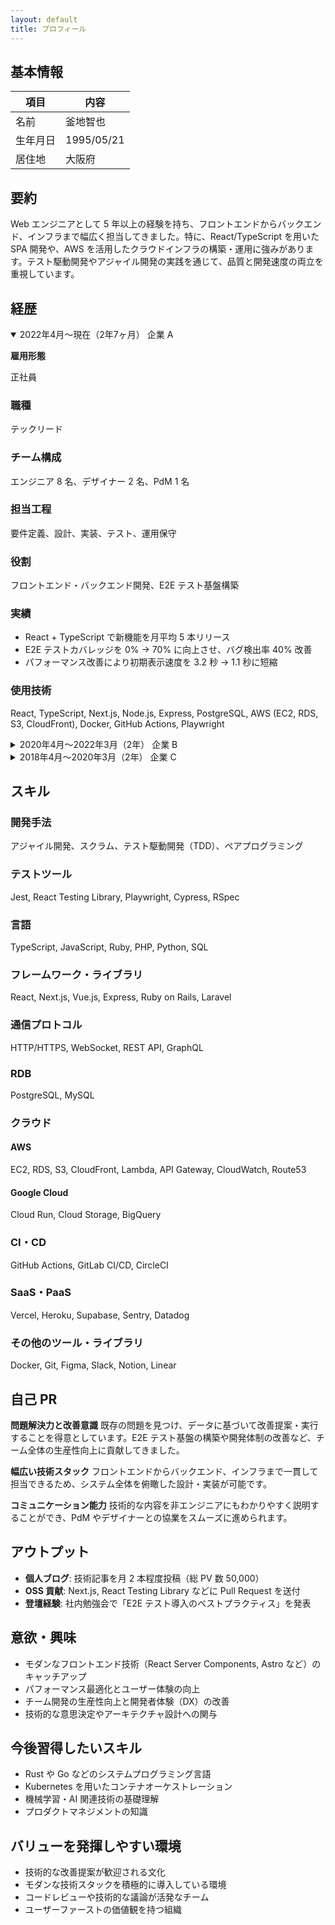 ```yaml
---
layout: default
title: プロフィール
---
```


## 基本情報

| 項目     | 内容       |
| -------- | ---------- |
| 名前     | 釜地智也   |
| 生年月日 | 1995/05/21 |
| 居住地   | 大阪府     |

## 要約

Web エンジニアとして 5 年以上の経験を持ち、フロントエンドからバックエンド、インフラまで幅広く担当してきました。特に、React/TypeScript を用いた SPA 開発や、AWS を活用したクラウドインフラの構築・運用に強みがあります。テスト駆動開発やアジャイル開発の実践を通じて、品質と開発速度の両立を重視しています。

## 経歴

<!-- 2022年4月～現在（2年7ヶ月） 企業 A -->

<details class="job-history" open markdown="1">
<summary>2022年4月～現在（2年7ヶ月） 企業 A</summary>

**雇用形態**

正社員

### 職種

テックリード

### チーム構成

エンジニア 8 名、デザイナー 2 名、PdM 1 名

### 担当工程

要件定義、設計、実装、テスト、運用保守

### 役割

フロントエンド・バックエンド開発、E2E テスト基盤構築

### 実績

- React + TypeScript で新機能を月平均 5 本リリース
- E2E テストカバレッジを 0% → 70% に向上させ、バグ検出率 40% 改善
- パフォーマンス改善により初期表示速度を 3.2 秒 → 1.1 秒に短縮

### 使用技術

React, TypeScript, Next.js, Node.js, Express, PostgreSQL, AWS (EC2, RDS, S3, CloudFront), Docker, GitHub Actions, Playwright

</details>

<!-- 2020年4月～2022年3月（2年） 企業 B -->

<details class="job-history" markdown="1">
<summary>2020年4月～2022年3月（2年） 企業 B</summary>

### 雇用形態

正社員

### 職種

Web エンジニア

### チーム構成

エンジニア 5 名

### 実績

フロントエンド・バックエンド開発

### 実績

10 社以上のクライアント向け Web アプリケーション開発
コードレビュー文化の導入により、バグ件数を月平均 15 件 → 5 件に削減
Git フロー整備とドキュメント化により、新規メンバーのオンボーディング期間を 2 週間短縮

### 開発体制の改善

開発プロセスが属人化していた状況を改善。Git ブランチ戦略の策定、PR テンプレートの作成、コードレビューガイドラインの整備を実施し、チーム全体の開発効率を向上させました。

### 使用技術

Vue.js, JavaScript, PHP, Laravel, MySQL, AWS (EC2, RDS), GitLab CI/CD

</details>

<!-- 2018年4月～2020年3月（2年） 企業 C -->

<details class="job-history" markdown="1">
<summary>2018年4月～2020年3月（2年） 企業 C</summary>

### 雇用形態

正社員

### 職種

Web エンジニア（新卒）

### チーム構成

エンジニア 3 名

### 担当工程

実装、テスト、運用保守

### 役割

オンライン診療プラットフォームの機能追加・保守

### 実績

- ビデオ通話機能の安定性向上（切断率 8% → 2%）
- メンテナンスモード機能の実装により、計画メンテナンス時のユーザー体験を改善
- 管理画面の UI 改善により、カスタマーサポートの業務効率 30% 向上

### 使用技術

JavaScript, jQuery, Ruby on Rails, PostgreSQL, WebRTC, Heroku

</details>

<!-- スキル -->

## スキル

### 開発手法

アジャイル開発、スクラム、テスト駆動開発（TDD）、ペアプログラミング

### テストツール

Jest, React Testing Library, Playwright, Cypress, RSpec

### 言語

TypeScript, JavaScript, Ruby, PHP, Python, SQL

### フレームワーク・ライブラリ

React, Next.js, Vue.js, Express, Ruby on Rails, Laravel

### 通信プロトコル

HTTP/HTTPS, WebSocket, REST API, GraphQL

### RDB

PostgreSQL, MySQL

### クラウド

#### AWS

EC2, RDS, S3, CloudFront, Lambda, API Gateway, CloudWatch, Route53

#### Google Cloud

Cloud Run, Cloud Storage, BigQuery

### CI・CD

GitHub Actions, GitLab CI/CD, CircleCI

### SaaS・PaaS

Vercel, Heroku, Supabase, Sentry, Datadog

### その他のツール・ライブラリ

Docker, Git, Figma, Slack, Notion, Linear

## 自己 PR

**問題解決力と改善意識**
既存の問題を見つけ、データに基づいて改善提案・実行することを得意としています。E2E テスト基盤の構築や開発体制の改善など、チーム全体の生産性向上に貢献してきました。

**幅広い技術スタック**
フロントエンドからバックエンド、インフラまで一貫して担当できるため、システム全体を俯瞰した設計・実装が可能です。

**コミュニケーション能力**
技術的な内容を非エンジニアにもわかりやすく説明することができ、PdM やデザイナーとの協業をスムーズに進められます。

## アウトプット

- **個人ブログ**: 技術記事を月 2 本程度投稿（総 PV 数 50,000）
- **OSS 貢献**: Next.js, React Testing Library などに Pull Request を送付
- **登壇経験**: 社内勉強会で「E2E テスト導入のベストプラクティス」を発表

## 意欲・興味

- モダンなフロントエンド技術（React Server Components, Astro など）のキャッチアップ
- パフォーマンス最適化とユーザー体験の向上
- チーム開発の生産性向上と開発者体験（DX）の改善
- 技術的な意思決定やアーキテクチャ設計への関与

## 今後習得したいスキル

- Rust や Go などのシステムプログラミング言語
- Kubernetes を用いたコンテナオーケストレーション
- 機械学習・AI 関連技術の基礎理解
- プロダクトマネジメントの知識

## バリューを発揮しやすい環境

- 技術的な改善提案が歓迎される文化
- モダンな技術スタックを積極的に導入している環境
- コードレビューや技術的な議論が活発なチーム
- ユーザーファーストの価値観を持つ組織
